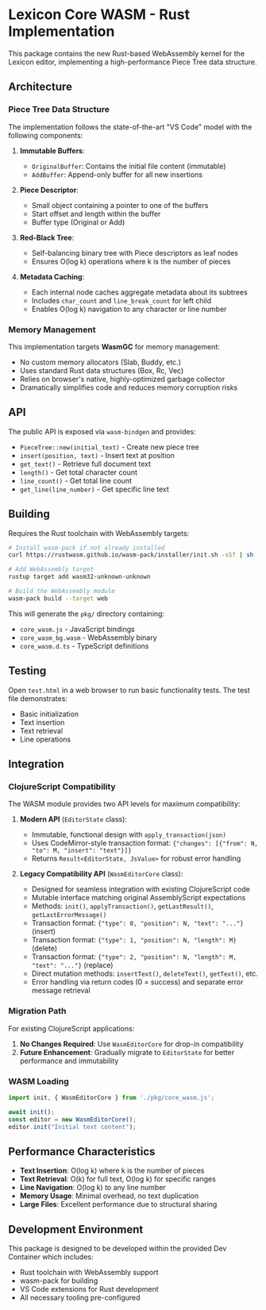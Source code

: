 # Lexicon Core WASM - Rust Implementation

This package contains the new Rust-based WebAssembly kernel for the Lexicon editor, implementing a high-performance Piece Tree data structure.

## Architecture

### Piece Tree Data Structure

The implementation follows the state-of-the-art "VS Code" model with the following components:

1. **Immutable Buffers**:
   - `OriginalBuffer`: Contains the initial file content (immutable)
   - `AddBuffer`: Append-only buffer for all new insertions

2. **Piece Descriptor**:
   - Small object containing a pointer to one of the buffers
   - Start offset and length within the buffer
   - Buffer type (Original or Add)

3. **Red-Black Tree**:
   - Self-balancing binary tree with Piece descriptors as leaf nodes
   - Ensures O(log k) operations where k is the number of pieces

4. **Metadata Caching**:
   - Each internal node caches aggregate metadata about its subtrees
   - Includes `char_count` and `line_break_count` for left child
   - Enables O(log k) navigation to any character or line number

### Memory Management

This implementation targets **WasmGC** for memory management:
- No custom memory allocators (Slab, Buddy, etc.)
- Uses standard Rust data structures (Box, Rc, Vec)
- Relies on browser's native, highly-optimized garbage collector
- Dramatically simplifies code and reduces memory corruption risks

## API

The public API is exposed via `wasm-bindgen` and provides:

- `PieceTree::new(initial_text)` - Create new piece tree
- `insert(position, text)` - Insert text at position
- `get_text()` - Retrieve full document text
- `length()` - Get total character count
- `line_count()` - Get total line count
- `get_line(line_number)` - Get specific line text

## Building

Requires the Rust toolchain with WebAssembly targets:

```bash
# Install wasm-pack if not already installed
curl https://rustwasm.github.io/wasm-pack/installer/init.sh -sSf | sh

# Add WebAssembly target
rustup target add wasm32-unknown-unknown

# Build the WebAssembly module
wasm-pack build --target web
```

This will generate the `pkg/` directory containing:
- `core_wasm.js` - JavaScript bindings
- `core_wasm_bg.wasm` - WebAssembly binary
- `core_wasm.d.ts` - TypeScript definitions

## Testing

Open `test.html` in a web browser to run basic functionality tests. The test file demonstrates:
- Basic initialization
- Text insertion
- Text retrieval  
- Line operations

## Integration

### ClojureScript Compatibility

The WASM module provides two API levels for maximum compatibility:

1. **Modern API** (`EditorState` class):
   - Immutable, functional design with `apply_transaction(json)`
   - Uses CodeMirror-style transaction format: `{"changes": [{"from": N, "to": M, "insert": "text"}]}`
   - Returns `Result<EditorState, JsValue>` for robust error handling

2. **Legacy Compatibility API** (`WasmEditorCore` class):
   - Designed for seamless integration with existing ClojureScript code
   - Mutable interface matching original AssemblyScript expectations
   - Methods: `init()`, `applyTransaction()`, `getLastResult()`, `getLastErrorMessage()`
   - Transaction format: `{"type": 0, "position": N, "text": "..."}`  (insert)
   - Transaction format: `{"type": 1, "position": N, "length": M}`     (delete)
   - Transaction format: `{"type": 2, "position": N, "length": M, "text": "..."}`  (replace)
   - Direct mutation methods: `insertText()`, `deleteText()`, `getText()`, etc.
   - Error handling via return codes (0 = success) and separate error message retrieval

### Migration Path

For existing ClojureScript applications:
1. **No Changes Required**: Use `WasmEditorCore` for drop-in compatibility
2. **Future Enhancement**: Gradually migrate to `EditorState` for better performance and immutability

### WASM Loading

```javascript
import init, { WasmEditorCore } from './pkg/core_wasm.js';

await init();
const editor = new WasmEditorCore();
editor.init("Initial text content");
```

## Performance Characteristics

- **Text Insertion**: O(log k) where k is the number of pieces
- **Text Retrieval**: O(k) for full text, O(log k) for specific ranges
- **Line Navigation**: O(log k) to any line number
- **Memory Usage**: Minimal overhead, no text duplication
- **Large Files**: Excellent performance due to structural sharing

## Development Environment

This package is designed to be developed within the provided Dev Container which includes:
- Rust toolchain with WebAssembly support
- wasm-pack for building
- VS Code extensions for Rust development
- All necessary tooling pre-configured